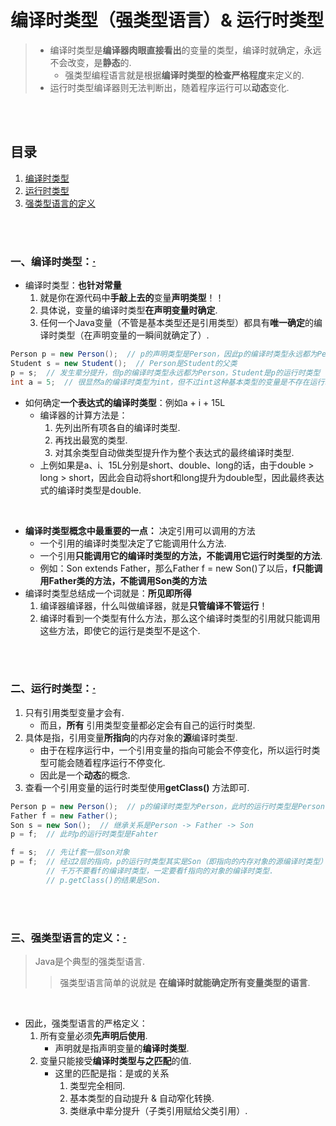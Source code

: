 # 编译时类型（强类型语言）& 运行时类型
> - 编译时类型是**编译器肉眼直接看出**的变量的类型，编译时就确定，永远不会改变，是**静态**的.
>   - 强类型编程语言就是根据**编译时类型的检查严格程度**来定义的.
> - 运行时类型编译器则无法判断出，随着程序运行可以**动态**变化.

<br><br>

## 目录

1. [编译时类型](#一编译时类型)
2. [运行时类型](#二运行时类型)
3. [强类型语言的定义](#三强类型语言的定义)

<br><br>

### 一、编译时类型：[·](#目录)

- 编译时类型：**也针对常量**
  1. 就是你在源代码中**手敲上去的**变量**声明类型**！！
  2. 具体说，变量的编译时类型**在声明变量时确定**.
  3. 任何一个Java变量（不管是基本类型还是引用类型）都具有**唯一确定**的编译时类型（在声明变量的一瞬间就确定了）.

```Java
Person p = new Person();  // p的声明类型是Person，因此p的编译时类型永远都为Person
Student s = new Student();  // Person是Student的父类
p = s;  // 发生辈分提升，但p的编译时类型永远都为Person，Student是p的运行时类型
int a = 5;  // 很显然a的编译时类型为int，但不过int这种基本类型的变量是不存在运行时类型的
```

- 如何确定**一个表达式的编译时类型**：例如a + i + 15L
  - 编译器的计算方法是：
    1. 先列出所有项各自的编译时类型.
    2. 再找出最宽的类型.
    3. 对其余类型自动做类型提升作为整个表达式的最终编译时类型.
  - 上例如果是a、i、15L分别是short、double、long的话，由于double > long > short，因此会自动将short和long提升为double型，因此最终表达式的编译时类型是double.

<br>

- **编译时类型概念中最重要的一点：** 决定引用可以调用的方法
  - 一个引用的编译时类型决定了它能调用什么方法.
   - 一个引用**只能调用它的编译时类型的方法，不能调用它运行时类型的方法**.
  - 例如：Son extends Father，那么Father f = new Son()了以后，**f只能调用Father类的方法，不能调用Son类的方法**
- 编译时类型总结成一个词就是：**所见即所得**
  1. 编译器编译器，什么叫做编译器，就是**只管编译不管运行**！
  2. 编译时看到一个类型有什么方法，那么这个编译时类型的引用就只能调用这些方法，即使它的运行是类型不是这个.

<br><br>

### 二、运行时类型：[·](#目录)

1. 只有引用类型变量才会有.
   - 而且，**所有** 引用类型变量都必定会有自己的运行时类型.
2. 具体是指，引用变量**所指向**的内存对象的**源**编译时类型.
   - 由于在程序运行中，一个引用变量的指向可能会不停变化，所以运行时类型可能会随着程序运行不停变化.
   - 因此是一个**动态**的概念.
3. 查看一个引用变量的运行时类型使用**getClass()** 方法即可.


```Java
Person p = new Person();  // p的编译时类型为Person，此时的运行时类型是Person
Father f = new Father();
Son s = new Son();  // 继承关系是Person -> Father -> Son
p = f;  // 此时p的运行时类型是Fahter

f = s;  // 先让f套一层son对象
p = f;  // 经过2层的指向，p的运行时类型其实是Son（即指向的内存对象的源编译时类型）
        // 千万不要看f的编译时类型，一定要看f指向的对象的编译时类型.
        // p.getClass()的结果是Son.
```

<br><br>

### 三、强类型语言的定义：[·](#目录)
> Java是个典型的强类型语言.
>
>> 强类型语言简单的说就是 **在编译时就能确定所有变量类型的语言**.

<br>

- 因此，强类型语言的严格定义：
   1. 所有变量必须**先声明后使用**.
      - 声明就是指声明变量的**编译时类型**.
   2. 变量只能接受**编译时类型与之匹配**的值.
      - 这里的匹配是指：是或的关系
         1. 类型完全相同.
         2. 基本类型的自动提升 & 自动窄化转换.
         3. 类继承中辈分提升（子类引用赋给父类引用）.
